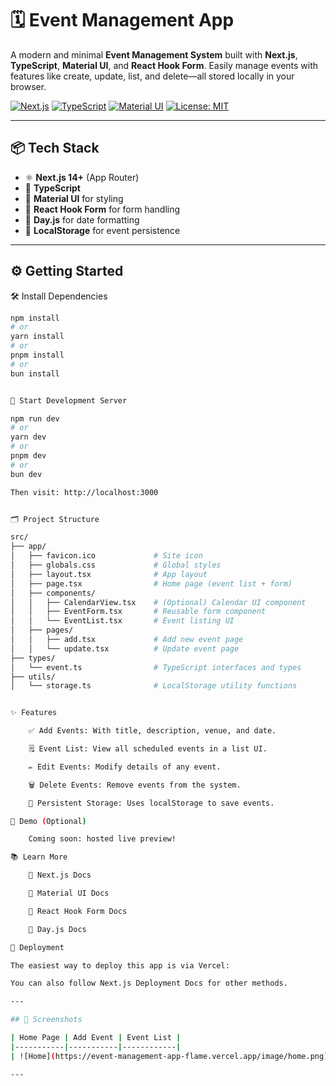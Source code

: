 # 🗓️ Event Management App

A modern and minimal **Event Management System** built with **Next.js**, **TypeScript**, **Material UI**, and **React Hook Form**. Easily manage events with features like create, update, list, and delete—all stored locally in your browser.

[![Next.js](https://img.shields.io/badge/Next.js-14+-000000?style=flat&logo=nextdotjs)](https://nextjs.org/)
[![TypeScript](https://img.shields.io/badge/TypeScript-5.x-3178C6?style=flat&logo=typescript)](https://www.typescriptlang.org/)
[![Material UI](https://img.shields.io/badge/MUI-6.x-007FFF?style=flat&logo=mui)](https://mui.com/)
[![License: MIT](https://img.shields.io/badge/License-MIT-yellow.svg)](LICENSE)

---

## 📦 Tech Stack

- ⚛️ **Next.js 14+** (App Router)
- 🔐 **TypeScript**
- 🎨 **Material UI** for styling
- 🧼 **React Hook Form** for form handling
- 📆 **Day.js** for date formatting
- 💾 **LocalStorage** for event persistence

---

## ⚙️ Getting Started

🛠️ Install Dependencies

```bash
npm install
# or
yarn install
# or
pnpm install
# or
bun install


🚀 Start Development Server

npm run dev
# or
yarn dev
# or
pnpm dev
# or
bun dev

Then visit: http://localhost:3000


🗂️ Project Structure

src/
├── app/
│   ├── favicon.ico             # Site icon
│   ├── globals.css             # Global styles
│   ├── layout.tsx              # App layout
│   ├── page.tsx                # Home page (event list + form)
│   ├── components/
│   │   ├── CalendarView.tsx    # (Optional) Calendar UI component
│   │   ├── EventForm.tsx       # Reusable form component
│   │   └── EventList.tsx       # Event listing UI
│   ├── pages/
│   │   ├── add.tsx             # Add new event page
│   │   └── update.tsx          # Update event page
├── types/
│   └── event.ts                # TypeScript interfaces and types
├── utils/
│   └── storage.ts              # LocalStorage utility functions


✨ Features

    ✅ Add Events: With title, description, venue, and date.

    🗒️ Event List: View all scheduled events in a list UI.

    ✏️ Edit Events: Modify details of any event.

    🗑️ Delete Events: Remove events from the system.

    📍 Persistent Storage: Uses localStorage to save events.

🎥 Demo (Optional)

    Coming soon: hosted live preview!

📚 Learn More

    📘 Next.js Docs

    📘 Material UI Docs

    📘 React Hook Form Docs

    📘 Day.js Docs

🚀 Deployment

The easiest way to deploy this app is via Vercel:

You can also follow Next.js Deployment Docs for other methods.

---

## 📸 Screenshots

| Home Page | Add Event | Event List |
|-----------|-----------|------------|
| ![Home](https://event-management-app-flame.vercel.app/image/home.png) | ![Add](https://event-management-app-flame.vercel.app/image/add-event.png) | ![Edit](https://event-management-app-flame.vercel.app/image/edit-event.png) |

---